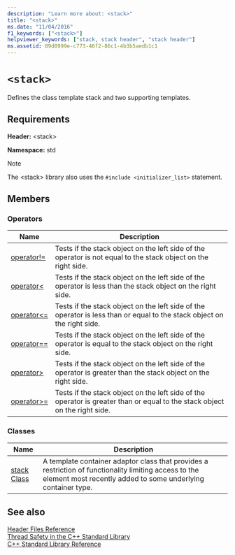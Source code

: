 ```yaml
---
description: "Learn more about: <stack>"
title: "<stack>"
ms.date: "11/04/2016"
f1_keywords: ["<stack>"]
helpviewer_keywords: ["stack, stack header", "stack header"]
ms.assetid: 89d8999e-c773-46f2-86c1-4b3b5aedb1c1
---
```

# `<stack>`

Defines the class template stack and two supporting templates.

## Requirements

**Header:** \<stack>

**Namespace:** std

> [!NOTE]
> The \<stack> library also uses the `#include <initializer_list>` statement.

## Members

### Operators

|Name|Description|
|-|-|
|[operator!=](../standard-library/stack-operators.md#op_neq)|Tests if the stack object on the left side of the operator is not equal to the stack object on the right side.|
|[operator<](../standard-library/stack-operators.md#op_lt)|Tests if the stack object on the left side of the operator is less than the stack object on the right side.|
|[operator\<=](../standard-library/stack-operators.md#op_lt_eq)|Tests if the stack object on the left side of the operator is less than or equal to the stack object on the right side.|
|[operator==](../standard-library/stack-operators.md#op_eq_eq)|Tests if the stack object on the left side of the operator is equal to the stack object on the right side.|
|[operator>](../standard-library/stack-operators.md#op_gt)|Tests if the stack object on the left side of the operator is greater than the stack object on the right side.|
|[operator>=](../standard-library/stack-operators.md#op_gt_eq)|Tests if the stack object on the left side of the operator is greater than or equal to the stack object on the right side.|

### Classes

|Name|Description|
|-|-|
|[stack Class](../standard-library/stack-class.md)|A template container adaptor class that provides a restriction of functionality limiting access to the element most recently added to some underlying container type.|

## See also

[Header Files Reference](../standard-library/cpp-standard-library-header-files.md)\
[Thread Safety in the C++ Standard Library](../standard-library/thread-safety-in-the-cpp-standard-library.md)\
[C++ Standard Library Reference](../standard-library/cpp-standard-library-reference.md)
